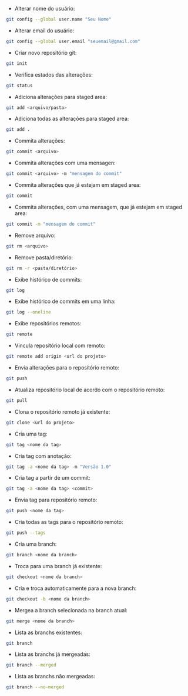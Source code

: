 - Alterar nome do usuário:

```sh
git config --global user.name "Seu Nome"
```

- Alterar email do usuário:

```sh
git config --global user.email "seuemail@gmail.com"
```

- Criar novo repositório git:

```sh
git init
```

- Verifica estados das alterações:

```sh
git status
```

- Adiciona alterações para staged area:

```sh
git add <arquivo/pasta>
```

- Adiciona todas as alterações para staged area:

```sh
git add .
```

- Commita alterações:

```sh
git commit <arquivo>
```

- Commita alterações com uma mensagen:

```sh
git commit <arquivo> -m "mensagem do commit"
```

- Commita alterações que já estejam em staged area:

```sh
git commit
```

- Commita alterações, com uma mensagem, que já estejam em staged area:

```sh
git commit -m "mensagem do commit"
```

- Remove arquivo: 

```sh
git rm <arquivo>
```

- Remove pasta/diretório:

```sh
git rm -r <pasta/diretório>
```

- Exibe histórico de commits:

```sh
git log
```

- Exibe histórico de commits em uma linha:

```sh
git log --oneline
```

- Exibe repositórios remotos:

```sh
git remote
```

- Vincula repositório local com remoto:

```sh
git remote add origin <url do projeto>
```

- Envia alterações para o repositório remoto:

```sh
git push
```

- Atualiza repositório local de acordo com o repositório remoto:

```sh
git pull
```

- Clona o repositório remoto já existente:

```sh
git clone <url do projeto>
```

- Cria uma tag:

```sh
git tag <nome da tag>
```

- Cria tag com anotação:

```sh
git tag -a <nome da tag> -m "Versão 1.0"
```

- Cria tag a partir de um commit:

```sh
git tag -a <nome da tag> <commit>
```

- Envia tag para repositório remoto:

```sh
git push <nome da tag>
```

- Cria todas as tags para o repositório remoto:

```sh
git push --tags
```

- Cria uma branch:

```sh
git branch <nome da branch>
```

- Troca para uma branch já existente:

```sh
git checkout <nome da branch>
```

- Cria e troca automaticamente para a nova branch:

```sh
git checkout -b <nome da branch>
```

- Mergea a branch selecionada na branch atual:

```sh
git merge <nome da branch>
```

- Lista as branchs existentes:

```sh
git branch
```

- Lista as branchs já mergeadas:

```sh
git branch --merged
```

- Lista as branchs não mergeadas:

```sh
git branch --no-merged
```
